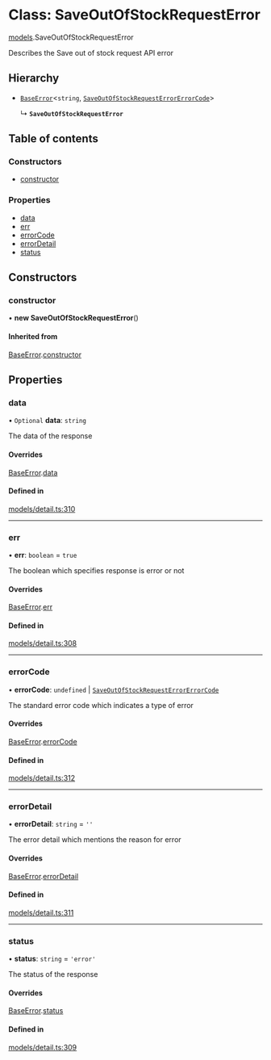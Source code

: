 # Class: SaveOutOfStockRequestError

[models](../wiki/models).SaveOutOfStockRequestError

Describes the Save out of stock request API error

## Hierarchy

- [`BaseError`](../wiki/models.BaseError)<`string`, [`SaveOutOfStockRequestErrorErrorCode`](../wiki/models.SaveOutOfStockRequestErrorErrorCode)\>

  ↳ **`SaveOutOfStockRequestError`**

## Table of contents

### Constructors

- [constructor](../wiki/models.SaveOutOfStockRequestError#constructor)

### Properties

- [data](../wiki/models.SaveOutOfStockRequestError#data)
- [err](../wiki/models.SaveOutOfStockRequestError#err)
- [errorCode](../wiki/models.SaveOutOfStockRequestError#errorcode)
- [errorDetail](../wiki/models.SaveOutOfStockRequestError#errordetail)
- [status](../wiki/models.SaveOutOfStockRequestError#status)

## Constructors

### constructor

• **new SaveOutOfStockRequestError**()

#### Inherited from

[BaseError](../wiki/models.BaseError).[constructor](../wiki/models.BaseError#constructor)

## Properties

### data

• `Optional` **data**: `string`

The data of the response

#### Overrides

[BaseError](../wiki/models.BaseError).[data](../wiki/models.BaseError#data)

#### Defined in

[models/detail.ts:310](https://gitlab.com/baliganikhil/blackmirror-sdk/-/blob/349365c/src/models/detail.ts#L310)

___

### err

• **err**: `boolean` = `true`

The boolean which specifies response is error or not

#### Overrides

[BaseError](../wiki/models.BaseError).[err](../wiki/models.BaseError#err)

#### Defined in

[models/detail.ts:308](https://gitlab.com/baliganikhil/blackmirror-sdk/-/blob/349365c/src/models/detail.ts#L308)

___

### errorCode

• **errorCode**: `undefined` \| [`SaveOutOfStockRequestErrorErrorCode`](../wiki/models.SaveOutOfStockRequestErrorErrorCode)

The standard error code which indicates a type of error

#### Overrides

[BaseError](../wiki/models.BaseError).[errorCode](../wiki/models.BaseError#errorcode)

#### Defined in

[models/detail.ts:312](https://gitlab.com/baliganikhil/blackmirror-sdk/-/blob/349365c/src/models/detail.ts#L312)

___

### errorDetail

• **errorDetail**: `string` = `''`

The error detail which mentions the reason for error

#### Overrides

[BaseError](../wiki/models.BaseError).[errorDetail](../wiki/models.BaseError#errordetail)

#### Defined in

[models/detail.ts:311](https://gitlab.com/baliganikhil/blackmirror-sdk/-/blob/349365c/src/models/detail.ts#L311)

___

### status

• **status**: `string` = `'error'`

The status of the response

#### Overrides

[BaseError](../wiki/models.BaseError).[status](../wiki/models.BaseError#status)

#### Defined in

[models/detail.ts:309](https://gitlab.com/baliganikhil/blackmirror-sdk/-/blob/349365c/src/models/detail.ts#L309)
